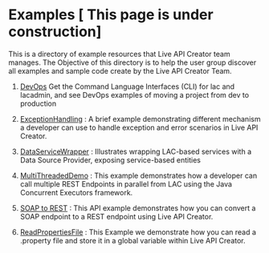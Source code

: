 # Examples [ This page is under construction]
This is a directory of example resources that Live API Creator team manages. The Objective of this directory is to help the user group discover all examples and sample code create by the Live API Creator Team.

1. [DevOps](https://github.com/EspressoLogicCafe/Examples/tree/master/liveapicreator-devops) Get the Command Language Interfaces (CLI) for lac and lacadmin, and see DevOps examples of moving a project from dev to production

2. [ExceptionHandling](https://github.com/EspressoLogicCafe/Examples/tree/master/ExceptionHandling) : A brief example demonstrating different mechanism a developer can use to handle exception and error scenarios in Live API Creator.

3. [DataServiceWrapper](https://github.com/EspressoLogicCafe/Examples/tree/master/DataServiceWrapper) : Illustrates wrapping LAC-based services with a Data Source Provider, exposing service-based entities

4. [MultiThreadedDemo](https://github.com/EspressoLogicCafe/Examples/tree/master/MultiThreadedDemo) : This example demonstrates how a developer can call multiple REST Endpoints in parallel from LAC using the Java Concurrent Executors framework.

5. [SOAP to REST](https://github.com/EspressoLogicCafe/Examples/tree/master/LAC-SOAP2REST) : This API example demonstrates how you can convert a SOAP endpoint to a REST endpoint using Live API Creator.

6. [ReadPropertiesFile](https://github.com/EspressoLogicCafe/Examples/tree/master/ReadPropertiesFile) : This Example we demonstrate how you can read a .property file and store it in a global variable within Live API Creator.
